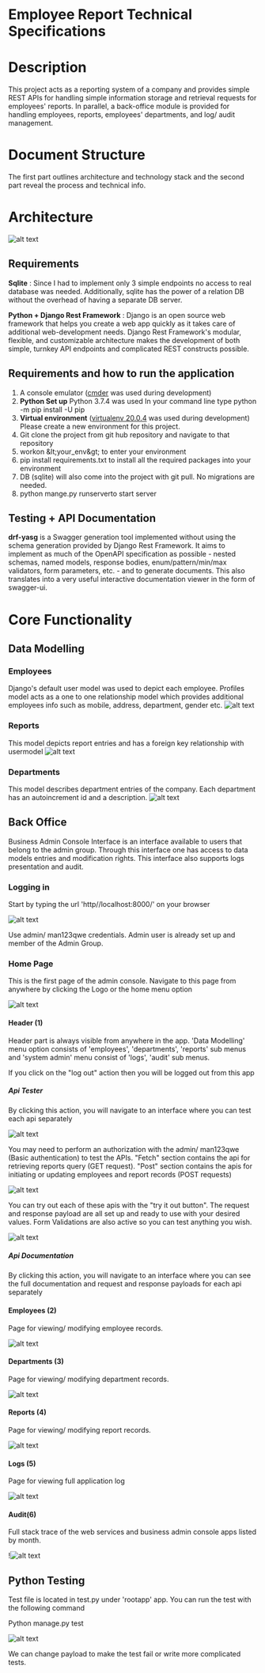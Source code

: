 # Employee Report Technical Specifications

# Description

This project acts as a reporting system of a company and provides simple REST APIs for handling simple information storage and retrieval requests for employees&#39; reports. In parallel, a back-office module is provided for handling employees, reports, employees&#39; departments, and log/ audit management.

# Document Structure

The first part outlines architecture and technology stack and the second part reveal the process and technical info.

# Architecture

![alt text](https://i.imgur.com/Lzyl5BW.png)

## Requirements

**Sqlite** : Since I had to implement only 3 simple endpoints no access to real database was needed. Additionally, sqlite has the power of a relation DB without the overhead of having a separate DB server.

**Python + Django Rest Framework** : Django is an open source web framework that helps you create a web app quickly as it takes care of additional web-development needs. Django Rest Framework&#39;s modular, flexible, and customizable architecture makes the development of both simple, turnkey API endpoints and complicated REST constructs possible.

## Requirements and how to run the application

1. A console emulator ([cmder](https://cmder.net/) was used during development)
2. **Python Set up** Python 3.7.4 was used
In your command line type python -m pip install -U pip
3. **Virtual environment** ([virtualenv 20.0.4](https://pypi.org/project/virtualenv/) was used during development)
 Please create a new environment for this project.
4. Git clone the project from git hub repository and navigate to that repository
5. workon \&lt;your\_env\&gt; to enter your environment
6. pip install requirements.txt to install all the required packages into your environment
7. DB (sqlite) will also come into the project with git pull. No migrations are needed.
8. python mange.py runserverto start server

## Testing + API Documentation

**drf-yasg** is a Swagger generation tool implemented without using the schema generation provided by Django Rest Framework. It aims to implement as much of the OpenAPI specification as possible - nested schemas, named models, response bodies, enum/pattern/min/max validators, form parameters, etc. - and to generate documents. This also translates into a very useful interactive documentation viewer in the form of swagger-ui.

# Core Functionality

## Data Modelling

### Employees
Django&#39;s default user model was used to depict each employee. Profiles model acts as a one to one relationship model which provides additional employees info such as mobile, address, department, gender etc.
![alt text](https://i.imgur.com/9NgRFA7.png)

### Reports
This model depicts report entries and has a foreign key relationship with usermodel
![alt text](https://i.imgur.com/frT0l4d.png)

### Departments
This model describes department entries of the company. Each department has an autoincrement id and a description.
![alt text](https://i.imgur.com/frT0l4d.png)


## Back Office

Business Admin Console Interface is an interface available to users that belong to the admin group. Through this interface one has access to data models entries and modification rights. This interface also supports logs presentation and audit.

### Logging in

Start by typing the url &#39;http//localhost:8000/&#39; on your browser

![alt text](https://i.imgur.com/DfMhO3l.png)

Use admin/ man123qwe credentials. Admin user is already set up and member of the Admin Group.

### Home Page

This is the first page of the admin console. Navigate to this page from anywhere by clicking the Logo or the home menu option

![alt text](https://i.imgur.com/QNWXi56.png)

#### Header (1)

Header part is always visible from anywhere in the app. &#39;Data Modelling&#39; menu option consists of &#39;employees&#39;, &#39;departments&#39;, &#39;reports&#39; sub menus and &#39;system admin&#39; menu consist of &#39;logs&#39;, &#39;audit&#39; sub menus.

If you click on the &quot;log out&quot; action then you will be logged out from this app

##### Api Tester

By clicking this action, you will navigate to an interface where you can test each api separately

![alt text](https://i.imgur.com/f0Iu0Om.png)

You may need to perform an authorization with the admin/ man123qwe (Basic authentication) to test the APIs. &quot;Fetch&quot; section contains the api for retrieving reports query (GET request). &quot;Post&quot; section contains the apis for initiating or updating employees and report records (POST requests)

![alt text](https://i.imgur.com/p51eVue.png)

You can try out each of these apis with the &quot;try it out button&quot;. The request and response payload are all set up and ready to use with your desired values. Form Validations are also active so you can test anything you wish.

![alt text](https://i.imgur.com/yDFj8fT.png)

##### Api Documentation

By clicking this action, you will navigate to an interface where you can see the full documentation and request and response payloads for each api separately

#### Employees (2)

Page for viewing/ modifying employee records.

![alt text](https://i.imgur.com/fAiZ7mh.png)

#### Departments (3)

Page for viewing/ modifying department records.

![alt text](https://i.imgur.com/p4a8YqM.png)

#### Reports (4)

Page for viewing/ modifying report records.

![alt text](https://i.imgur.com/cskUXS2.png)

#### Logs (5)

Page for viewing full application log

![alt text](https://i.imgur.com/dLqim9y.png)

#### Audit(6)

Full stack trace of the web services and business admin console apps listed by month.

!![alt text](https://i.imgur.com/OjOWzaz.png)

## Python Testing

Test file is located in test.py under &#39;rootapp&#39; app. You can run the test with the following command

Python manage.py test

![alt text](https://i.imgur.com/qKXmf0A.png)

We can change payload to make the test fail or write more complicated tests.

#